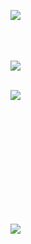 <img src="https://img1.daumcdn.net/thumb/R1280x0/?scode=mtistory2&fname=https%3A%2F%2Fblog.kakaocdn.net%2Fdn%2FbeN1hg%2FbtsOwd5bACm%2FVJeOWW6zFcKwKAGQuMXefk%2Fimg.png"> <br><br><br><br>


<img src="https://img1.daumcdn.net/thumb/R1280x0/?scode=mtistory2&fname=https%3A%2F%2Fblog.kakaocdn.net%2Fdn%2FmbllV%2FbtsOxMZCmOv%2FZHc8BxfVbZDi4sGcMxXxI1%2Fimg.png"><br><br>


<img src="https://img1.daumcdn.net/thumb/R1280x0/?scode=mtistory2&fname=https%3A%2F%2Fblog.kakaocdn.net%2Fdn%2FbD4yd2%2FbtsOwwX8jsk%2F0oNolsdkqkcWchw3N3L1Ck%2Fimg.webp">

<br><br>
<br><br>
<br><br>
<br><br>
<br><br>

<img src="https://blog.kakaocdn.net/dn/dozmsK/btsOyr8xJu4/gLfC2fXWpkqXLyE8hbS4U1/img.gif">

